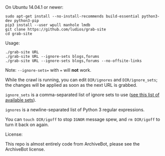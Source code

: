 On Ubuntu 14.04.1 or newer:

```
sudo apt-get install --no-install-recommends build-essential python3-dev python3-pip
pip3 install --user wpull manhole lmdb
git clone https://github.com/ludios/grab-site
cd grab-site
```

Usage:

```
./grab-site URL
./grab-site URL --ignore-sets blogs,forums
./grab-site URL --ignore-sets blogs,forums --no-offsite-links
```

Note: `--ignore-sets=` with `=` will **not** work.

While the crawl is running, you can edit `DIR/ignores` and `DIR/ignore_sets`; the
changes will be applied as soon as the next URL is grabbed.

`ignore_sets` is a comma-separated list of ignore sets to use
([see this list of available sets](https://github.com/ArchiveTeam/ArchiveBot/tree/master/db/ignore_patterns)).

`ignores` is a newline-separated list of Python 3 regular expressions.

You can `touch DIR/igoff` to stop `IGNOR` message spew, and `rm DIR/igoff`
to turn it back on again.

License:

This repo is almost entirely code from ArchiveBot, please see the ArchiveBot license.

